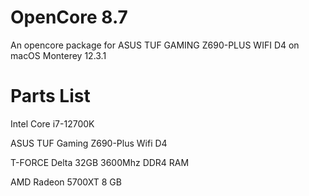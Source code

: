 # OpenCore 8.7
 An opencore package for ASUS TUF GAMING Z690-PLUS WIFI D4 on macOS Monterey 12.3.1

# Parts List

Intel Core i7-12700K

ASUS TUF Gaming Z690-Plus Wifi D4

T-FORCE Delta 32GB 3600Mhz DDR4 RAM

AMD Radeon 5700XT 8 GB